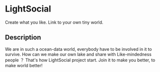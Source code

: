 # LightSocial
Create what you like. Link to your own tiny world.

## Description
We are in such a ocean-data world, everybody have to be involved in it to survive. How can we make our own lake and share with Like-mindedness people ？
That's how LightSocial project start.
Join it to make you better, to make world better!
